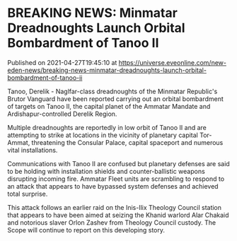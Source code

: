 # BREAKING NEWS: Minmatar Dreadnoughts Launch Orbital Bombardment of Tanoo II
Published on 2021-04-27T19:45:10 at https://universe.eveonline.com/new-eden-news/breaking-news-minmatar-dreadnoughts-launch-orbital-bombardment-of-tanoo-ii

Tanoo, Derelik - Naglfar-class dreadnoughts of the Minmatar Republic's Brutor Vanguard have been reported carrying out an orbital bombardment of targets on Tanoo II, the capital planet of the Ammatar Mandate and Ardishapur-controlled Derelik Region.

Multiple dreadnoughts are reportedly in low orbit of Tanoo II and are attempting to strike at locations in the vicinity of planetary capital Tor-Ammat, threatening the Consular Palace, capital spaceport and numerous vital installations.

Communications with Tanoo II are confused but planetary defenses are said to be holding with installation shields and counter-ballistic weapons disrupting incoming fire. Ammatar Fleet units are scrambling to respond to an attack that appears to have bypassed system defenses and achieved total surprise.

This attack follows an earlier raid on the Inis-Ilix Theology Council station that appears to have been aimed at seizing the Khanid warlord Alar Chakaid and notorious slaver Orlon Zashev from Theology Council custody. The Scope will continue to report on this developing story.
